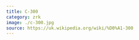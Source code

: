 ```yaml
---
title: C-300
category: zrk
image: ./c-300.jpg
source: https://uk.wikipedia.org/wiki/%D0%A1-300
---
```

